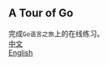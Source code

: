 ## A Tour of Go  
完成`Go语言之旅`上的在线练习。  
[中文](https://tour.go-zh.org/list)  
[English](https://tour.golang.org/list)